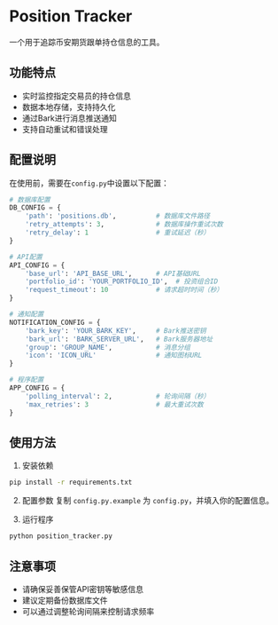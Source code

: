 # Position Tracker

一个用于追踪币安期货跟单持仓信息的工具。

## 功能特点

- 实时监控指定交易员的持仓信息
- 数据本地存储，支持持久化
- 通过Bark进行消息推送通知
- 支持自动重试和错误处理

## 配置说明

在使用前，需要在`config.py`中设置以下配置：

```python
# 数据库配置
DB_CONFIG = {
    'path': 'positions.db',          # 数据库文件路径
    'retry_attempts': 3,             # 数据库操作重试次数
    'retry_delay': 1                 # 重试延迟（秒）
}

# API配置
API_CONFIG = {
    'base_url': 'API_BASE_URL',      # API基础URL
    'portfolio_id': 'YOUR_PORTFOLIO_ID',  # 投资组合ID
    'request_timeout': 10            # 请求超时时间（秒）
}

# 通知配置
NOTIFICATION_CONFIG = {
    'bark_key': 'YOUR_BARK_KEY',     # Bark推送密钥
    'bark_url': 'BARK_SERVER_URL',   # Bark服务器地址
    'group': 'GROUP_NAME',           # 消息分组
    'icon': 'ICON_URL'               # 通知图标URL
}

# 程序配置
APP_CONFIG = {
    'polling_interval': 2,           # 轮询间隔（秒）
    'max_retries': 3                 # 最大重试次数
}
```

## 使用方法

1. 安装依赖
```bash
pip install -r requirements.txt
```

2. 配置参数
复制 `config.py.example` 为 `config.py`，并填入你的配置信息。

3. 运行程序
```bash
python position_tracker.py
```

## 注意事项

- 请确保妥善保管API密钥等敏感信息
- 建议定期备份数据库文件
- 可以通过调整轮询间隔来控制请求频率